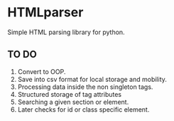 # HTMLparser

  Simple HTML parsing library for python.

## TO DO

1. Convert to OOP.
2. Save into csv format for local storage and mobility.
3. Processing data inside the non singleton tags.
4. Structured storage of tag attributes
5. Searching a given section or element.
6. Later checks for id or class specific element. 
